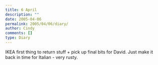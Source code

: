 ```yaml
---
title: 6 April
description: ""
date: 2005-04-06
permalink: 2005/04/06/diary/
author: Cindy
comments: []
type: Diary
---
```


IKEA first thing to return stuff + pick up final bits for David. Just make it back in time for Italian - very rusty.
